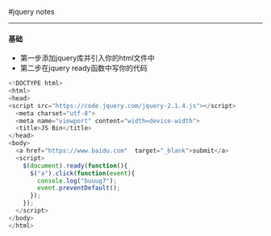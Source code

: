 #jquery notes
***
#### 基础
- 第一步添加jquery库并引入你的html文件中  
- 第二步在jquery ready函数中写你的代码
```javascript
<!DOCTYPE html>
<html>
<head>
<script src="https://code.jquery.com/jquery-2.1.4.js"></script>
  <meta charset="utf-8">
  <meta name="viewport" content="width=device-width">
  <title>JS Bin</title>
</head>
<body>
  <a href="https://www.baidu.com"  target="_blank">submit</a>
  <script>
    $(document).ready(function(){
      $("a").click(function(event){
        console.log("buuug7");
        event.preventDefault();
      });
    });
  </script>
</body>
</html>
```
